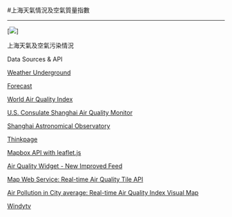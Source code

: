 #上海天氣情況及空氣質量指數

-----

[![](https://ww2.sinaimg.cn/large/6d9bd6a5gw1fbakcy1mufj20l50hbwpe.jpg)]

上海天氣及空氣污染情況

Data Sources & API

[Weather Underground](https://www.wunderground.com)  

[Forecast](https://forecast.io)  

[World Air Quality Index](https://aqicn.org)  

[U.S. Consulate Shanghai Air Quality Monitor](http://shanghai.usembassy-china.org.cn/airmonitor.html)  

[Shanghai Astronomical Observatory](http://ftp.astron.ac.cn/index.php?lang=en)  

[Thinkpage](https://www.thinkpage.cn/)  

[Mapbox API with leaflet.js](http://leafletjs.com/reference.html#tilelayer)  

[Air Quality Widget - New Improved Feed](https://aqicn.org/faq/2015-07-28/air-quality-widget-new-improved-feed/)  

[Map Web Service: Real-time Air Quality Tile API](https://aqicn.org/faq/2015-09-18/map-web-service-real-time-air-quality-tile-api/) 

[Air Pollution in City average: Real-time Air Quality Index Visual Map](https://aqicn.org/map/shanghai/quanshipingjun/)

[Windytv](https://www.windytv.com)